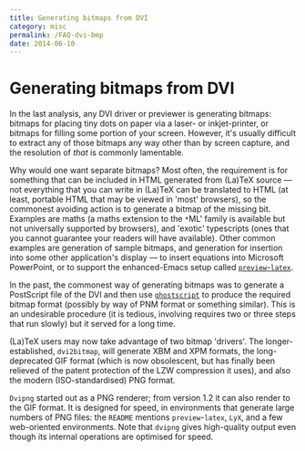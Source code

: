 ```yaml
---
title: Generating bitmaps from DVI
category: misc
permalink: /FAQ-dvi-bmp
date: 2014-06-10
---
```


# Generating bitmaps from DVI

In the last analysis, any DVI driver or previewer is generating
bitmaps: bitmaps for placing tiny dots on paper via a laser- or
inkjet-printer, or bitmaps for filling some portion of your screen.
However, it's usually difficult to extract any of those bitmaps any
way other than by screen capture, and the resolution of _that_ is
commonly lamentable.

Why would one want separate bitmaps?  Most often, the requirement is for
something that can be included in HTML generated from (La)TeX
source&nbsp;&mdash; not everything that you can write in (La)TeX can be
translated to HTML (at least, portable HTML that may be
viewed in 'most' browsers), so the commonest avoiding action is to
generate a bitmap of the missing bit.  Examples are maths (a maths
extension to the `*`ML' family is available but not
universally supported by browsers), and 'exotic' typescripts (ones
that you cannot guarantee your readers will have available).  Other
common examples are generation of 
sample bitmaps, and generation for insertion into some other
application's display&nbsp;&mdash; to insert equations into Microsoft
PowerPoint, or to support the enhanced-Emacs setup called
[`preview`-`latex`](FAQ-WYGexpts).

In the past, the commonest way of generating bitmaps was to generate a
PostScript file of the DVI and then use
[`ghostscript`](https://www.ghostscript.com/) to
produce the required bitmap format (possibly by way of PNM
format or something similar).  This is an undesirable procedure (it is
tedious, involving requires two or three steps that run slowly) but it
served for a long time.

(La)TeX users may now take advantage of two bitmap 'drivers'.  The
longer-established, `dvi2bitmap`, will generate XBM and
XPM formats, the long-deprecated GIF format (which is
now obsolescent, but has finally been relieved of the patent
protection of the LZW compression it uses), and also
the modern (ISO-standardised) PNG format.

`Dvipng` started out as a PNG renderer; from version 1.2 it can also
render to the GIF format. It is designed for speed, in environments that
generate large numbers of PNG files: the `README` mentions
`preview`-`latex`, `LyX`, and a few
web-oriented environments. Note that `dvipng` gives
high-quality output even though its internal operations are optimised
for speed.

